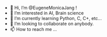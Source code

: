 - 👋 Hi, I’m @EugeneMonicaJang !
- 👀 I’m interested in AI, Brain science
- 🌱 I’m currently learning Python, C, C+, etc...
- 💞️ I’m looking to collaborate on anybody.
- 📫 How to reach me ...

<!---
EugeneMonicaJang/EugeneMonicaJang is a ✨ special ✨ repository because its `README.md` (this file) appears on your GitHub profile.
You can click the Preview link to take a look at your changes.
--->
